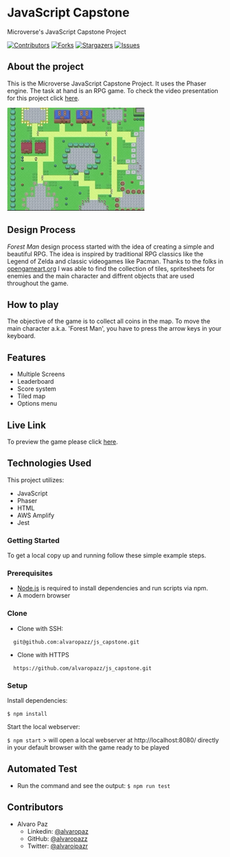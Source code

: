 # JavaScript Capstone

Microverse's JavaScript Capstone Project

[![Contributors][contributors-shield]][contributors-url]
[![Forks][forks-shield]][forks-url]
[![Stargazers][stars-shield]][stars-url]
[![Issues][issues-shield]][issues-url]

## About the project

This is the Microverse JavaScript Capstone Project. It uses the Phaser engine. 
The task at hand is an RPG game. 
To check the video presentation for this project click [here](https://www.loom.com/share/c4e7d3dcc34e48e7be257d5a8486aa5c).


![Image](./assets/game.gif)

## Design Process

*Forest Man* design process started with the idea of creating a simple and beautiful RPG. The idea is inspired by traditional RPG classics like the Legend of Zelda and classic videogames like Pacman. 
Thanks to the folks in [opengameart.org](https://opengameart.org/) I was able to find the collection of tiles, spritesheets for enemies and the main character and diffrent objects that are used throughout the game.

## How to play

The objective of the game is to collect all coins in the map.
To move the main character a.k.a. 'Forest Man', you have to press the arrow keys in your keyboard.


## Features

- Multiple Screens
- Leaderboard
- Score system
- Tiled map
- Options menu

## Live Link

To preview the game please click [here](https://feature-working.d2e9bwicswb6z5.amplifyapp.com/).

## Technologies Used

This project utilizes:

- JavaScript
- Phaser
- HTML
- AWS Amplify
- Jest

### Getting Started

To get a local copy up and running follow these simple example steps.

### Prerequisites

 * [Node.js](https://nodejs.org/) is required to install dependencies and run scripts via npm.
 * A modern browser

### Clone

  - Clone with SSH:
  ```
    git@github.com:alvaropazz/js_capstone.git
  ```
  - Clone with HTTPS
  ```
    https://github.com/alvaropazz/js_capstone.git
  ```

### Setup

Install dependencies:

```
$ npm install
```

Start the local webserver:

```$ npm start``` > will open a local webserver at http://localhost:8080/ directly in your default browser with the game ready to be played

  ## Automated Test

* Run the command and see the output:
```$ npm run test```

## Contributors

- Alvaro Paz
  - Linkedin: [@alvaropaz](https://linkedin.com/in/alvaropaz/)
  - GitHub: [@alvaropazz](https://github.com/alvaropazz)
  - Twitter: [@alvaroipazr](https://twitter.com/alvaroipazr)

<!-- MARKDOWN LINKS & IMAGES -->

[contributors-shield]: https://img.shields.io/github/contributors/alvaropazz/js_capstone.svg?style=flat-square
[contributors-url]: https://github.com/alvaropazz/js_capstone/graphs/contributors
[forks-shield]: https://img.shields.io/github/forks/alvaropazz/js_capstone.svg?style=flat-square
[forks-url]: https://github.com/alvaropazz/js_capstone/network/members
[stars-shield]: https://img.shields.io/github/stars/alvaropazz/js_capstone.svg?style=flat-square
[stars-url]: https://github.com/alvaropazz/js_capstone/stargazers
[issues-shield]: https://img.shields.io/github/issues/alvaropazz/js_capstone.svg?style=flat-square
[issues-url]: https://github.com/alvaropazz/js_capstone/issues
